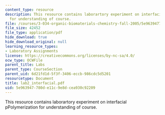 ```yaml
---
content_type: resource
description: This resource contains laborartory experiment on interfacial pPolymerization
  for understanding of course.
file: /courses/3-034-organic-biomaterials-chemistry-fall-2005/5e963947780de11c9e8dcea930c92209_lab2_interfacial.pdf
file_size: 42452
file_type: application/pdf
hide_download: true
hide_download_original: null
learning_resource_types:
- Laboratory Assignments
license: https://creativecommons.org/licenses/by-nc-sa/4.0/
ocw_type: OCWFile
parent_title: Labs
parent_type: CourseSection
parent_uid: 6d21fd1d-5f3f-3406-eccb-986cdc5d5201
resourcetype: Document
title: lab2_interfacial.pdf
uid: 5e963947-780d-e11c-9e8d-cea930c92209
---
```

This resource contains laborartory experiment on interfacial pPolymerization for understanding of course.